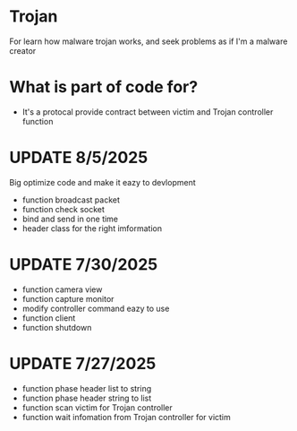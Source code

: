 # Trojan
For learn how malware trojan works, and seek problems as if I'm a malware creator

# What is part of code for?
- It's a protocal provide contract between victim and Trojan controller function

# UPDATE 8/5/2025
Big optimize code and make it eazy to devlopment
- function broadcast packet
- function check socket
- bind and send in one time
- header class for the right imformation

# UPDATE 7/30/2025
- function camera view
- function capture monitor
- modify controller command eazy to use
- function client
- function shutdown

# UPDATE 7/27/2025
- function phase header list to string
- function phase header string to list
- function scan victim for Trojan controller
- function wait infomation from Trojan controller for victim
